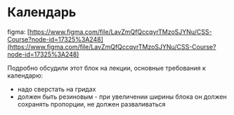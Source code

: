 # Календарь

figma: [https://www.figma.com/file/LavZmQfQccqyrTMzoSJYNu/CSS-Course?node-id=17325%3A248](https://www.figma.com/file/LavZmQfQccqyrTMzoSJYNu/CSS-Course?node-id=17325%3A248)

Подробно обсудили этот блок на лекции, основные требования к календарю:

- надо сверстать на гридах
- должен быть резиновым - при увеличении ширины блока он должен сохранять пропорции, не должен разваливаться
